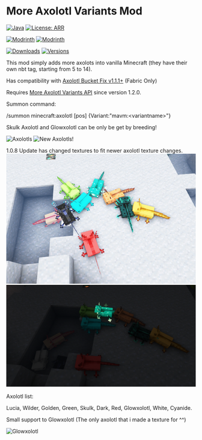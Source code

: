 # More Axolotl Variants Mod
[![Java](https://img.shields.io/badge/Made%20with-JAVA-red?style=for-the-badge)](https://java.com/)
[![License: ARR](https://img.shields.io/badge/license-ARR-red.svg?style=for-the-badge)](LICENSE)

[![Modrinth](https://img.shields.io/modrinth/dt/zitu8weW?logo=modrinth&style=for-the-badge)](https://modrinth.com/mod/mavm)
[![Modrinth](https://img.shields.io/modrinth/game-versions/zitu8weW?logo=modrinth&style=for-the-badge)](https://modrinth.com/mod/mavm)

[![Downloads](http://cf.way2muchnoise.eu/full_498797_downloads.svg?badge_style=for_the_badge)](https://www.curseforge.com/minecraft/mc-mods/mavm)
[![Versions](http://cf.way2muchnoise.eu/versions/498797.svg?badge_style=for_the_badge)](https://www.curseforge.com/minecraft/mc-mods/mavm)

This mod simply adds more axolots into vanilla Minecraft (they have their own nbt tag, starting from 5 to 14).



Has compatibility with [Axolotl Bucket Fix v1.1.1+](https://www.curseforge.com/minecraft/mc-mods/axolotl-bucket-fix "Axolotl Bucket Fix") (Fabric Only)

Requires [More Axolotl Variants API](https://www.curseforge.com/minecraft/mc-mods/mavapi "More Axolotl Variants API") since version 1.2.0.

Summon command:

/summon minecraft:axolotl [pos] {Variant:"mavm:&lt;variantname&gt;"}

Skulk Axolotl and Glowxolotl can be only be get by breeding!

![Axolotls](https://media.discordapp.net/attachments/700805237241283108/861018982538280990/unknown.png "The Axolotls Army!")
![New Axolotls!](https://cdn.discordapp.com/attachments/700805237241283108/875079642506199070/unknown.png "More Axolotls! (v1.0.3)")

1.0.8 Update has changed textures to fit newer axolotl texture changes.
![New Axolotl Textures!](https://raw.githubusercontent.com/AkashiiKun/MoreAxolotlVariantsMod-Common/master/img/new_variants.png "More Axolotl Textures! (v1.0.8)")
![New Axolotl Textures!](https://raw.githubusercontent.com/AkashiiKun/MoreAxolotlVariantsMod-Common/master/img/new_variants_dark.png "More Axolotl Textures! (v1.0.8)")

Axolotl list:

Lucia, Wilder, Golden, Green, Skulk, Dark, Red, Glowxolotl, White, Cyanide.

Small support to Glowxolotl (The only axolotl that i made a texture for ^^)

![Glowxolotl](https://cdn.discordapp.com/attachments/700805237241283108/861111452790161428/unknown.png "Glowxolotl!")